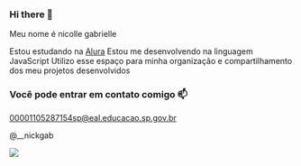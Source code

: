 ### Hi there 👋

Meu nome é nicolle gabrielle

Estou estudando na [Alura](https:www.alura.com.br)
Estou me desenvolvendo na linguagem JavaScript
Utilizo esse espaço para minha organização e compartilhamento dos meu projetos desenvolvidos

### Você pode entrar em contato comigo 📫

00001105287154sp@eal.educacao.sp.gov.br

@__nickgab


![](https://media1.tenor.com/m/EZxotAvRkSoAAAAd/cat-22.gif)
